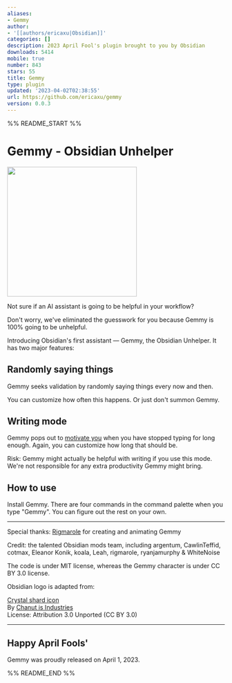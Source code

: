 ```yaml
---
aliases:
- Gemmy
author:
- '[[authors/ericaxu|Obsidian]]'
categories: []
description: 2023 April Fool's plugin brought to you by Obsidian
downloads: 5414
mobile: true
number: 843
stars: 55
title: Gemmy
type: plugin
updated: '2023-04-02T02:38:55'
url: https://github.com/ericaxu/gemmy
version: 0.0.3
---
```


%% README_START %%

# Gemmy - Obsidian Unhelper

<img src="https://user-images.githubusercontent.com/1171143/229297707-5efa8761-ef55-4d01-a105-88a347bc6cf0.png" width="300">

Not sure if an AI assistant is going to be helpful in your workflow?

Don't worry, we've eliminated the guesswork for you because Gemmy is 100% going to be unhelpful.

Introducing Obsidian's first assistant — Gemmy, the Obsidian Unhelper. It has two major features:

## Randomly saying things

Gemmy seeks validation by randomly saying things every now and then.

You can customize how often this happens. Or just don't summon Gemmy.

## Writing mode

Gemmy pops out to [motivate you](https://user-images.githubusercontent.com/1171143/229297494-8a0cae3f-4c8e-47a9-801b-dd1c52dfc917.png) when you have stopped typing for long enough. Again, you can customize how long that should be.

Risk: Gemmy might actually be helpful with writing if you use this mode. We're not responsible for any extra productivity Gemmy might bring.

## How to use

Install Gemmy. There are four commands in the command palette when you type "Gemmy". You can figure out the rest on your own.

---

Special thanks: [Rigmarole](https://rigmarolestudio.com/) for creating and animating Gemmy

Credit: the talented Obsidian mods team, including argentum, CawlinTeffid, cotmax, Eleanor Konik, koala, Leah, rigmarole, ryanjamurphy & WhiteNoise

The code is under MIT license, whereas the Gemmy character is under CC BY 3.0 license.

Obsidian logo is adapted from:

[Crystal shard icon](https://icon-icons.com/icon/Crystal-Shard/88819)  
By [Chanut is Industries](https://icon-icons.com/users/W52nHhY3W1VlvwyJTwS4d/icon-sets/)  
License: Attribution 3.0 Unported (CC BY 3.0)

---

## Happy April Fools'

Gemmy was proudly released on April 1, 2023.


%% README_END %%